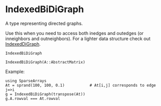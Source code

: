 # IndexedBiDiGraph

A type representing directed graphs. 

Use this when you need to access both inedges and outedges (or inneighbors and outneighbors).
For a lighter data structure check out [IndexedDiGraph](@ref).

```@docs
IndexedBiDiGraph
```

```@docs
IndexedBiDiGraph(A::AbstractMatrix)
```
Example:
```@example
using SparseArrays
At = sprand(100, 100, 0.1)           # At[i,j] corresponds to edge j=>i
g = IndexedBiDiGraph(transpose(At))  
g.A.rowval === At.rowval
```


